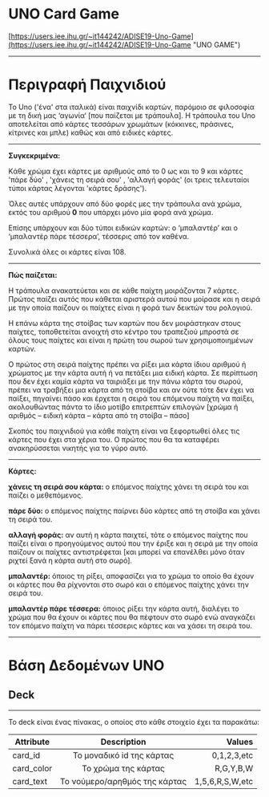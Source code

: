# UNO Card Game

[https://users.iee.ihu.gr/~it144242/ADISE19-Uno-Game](https://users.iee.ihu.gr/~it144242/ADISE19-Uno-Game "UNO GAME")

------
# Περιγραφή Παιχνιδιού

Το Uno ('ένα' στα ιταλικά) είναι παιχνίδι καρτών, παρόμοιο σε φιλοσοφία με τη δική μας ‘αγωνία‘ [που παίζεται με τράπουλα]. Η τράπουλα του Uno αποτελείται από κάρτες τεσσάρων χρωμάτων (κόκκινες, πράσινες, κίτρινες και μπλε) καθώς και από ειδικές κάρτες.
___

__Συγκεκριμένα:__

Kάθε  χρώμα έχει κάρτες με αριθμούς από το 0 ως και το 9 και κάρτες 'πάρε δύο' , 'χάνεις τη σειρά σου' , 'αλλαγή φοράς' (οι τρεις τελευταίοι τύποι κάρτας λέγονται 'κάρτες δράσης').

Όλες αυτές υπάρχουν από δύο φορές μες την τράπουλα ανά χρώμα, εκτός του αριθμού __0__ που υπάρχει μόνο μία φορά ανά χρώμα.

Επίσης υπάρχουν και δύο τύποι ειδικών καρτών: ο ‘μπαλαντέρ’ και ο ‘μπαλαντέρ πάρε τέσσερα’, τέσσερις από τον καθένα.

Συνολικά όλες οι κάρτες είναι 108.
___

__Πώς παίζεται:__

Η τράπουλα ανακατεύεται και σε κάθε παίχτη μοιράζονται 7 κάρτες. Πρώτος παίζει αυτός που κάθεται αριστερά αυτού που μοίρασε και η σειρά με την οποία παίζουν οι παίχτες είναι η φορά των δεικτών του ρολογιού.

Η επάνω κάρτα της στοίβας των καρτών που δεν μοιράστηκαν στους παίχτες, τοποθετείται ανοιχτή στο κέντρο του τραπεζιού μπροστά σε όλους τους παίχτες και είναι η πρώτη του σωρού των χρησιμοποιημένων καρτών.

Ο πρώτος στη σειρά παίχτης πρέπει να ρίξει μια κάρτα ίδιου αριθμού ή χρώματος με την κάρτα αυτή ή να πετάξει μια ειδική κάρτα. Σε περίπτωση που  δεν έχει καμία κάρτα να ταιριάξει με την πάνω κάρτα του σωρού, πρέπει να τραβήξει μια κάρτα από τη στοίβα και αν ούτε τότε δεν έχει να παίξει, πηγαίνει πάσο και έρχεται η σειρά του επόμενου παίχτη να παίξει, ακολουθώντας πάντα το ίδιο μοτίβο επιτρεπτών επιλογών [χρώμα ή αριθμός – ειδική κάρτα – κάρτα από τη στοίβα – πάσο]

Σκοπός του παιχνιδιού για κάθε παίχτη είναι να ξεφορτωθεί όλες τις κάρτες που έχει στα χέρια του. Ο πρώτος που θα τα καταφέρει ανακηρύσσεται νικητής για το γύρο αυτό.
___

__Κάρτες:__

__χάνεις τη σειρά σου κάρτα:__ ο επόμενος παίχτης χάνει τη σειρά του και παίζει ο μεθεπόμενος.

__πάρε δύο:__ ο επόμενος παίχτης παίρνει δύο κάρτες από τη στοίβα και χάνει τη σειρά του.

__αλλαγή φοράς:__ αν αυτή η κάρτα παιχτεί, τότε ο επόμενος παίχτης που παίζει είναι ο προηγούμενος αυτού που την έριξε και η σειρά με την οποία παίζουν οι παίχτες αντιστρέφεται [και μπορεί να επανέλθει μόνο όταν ριχτεί ξανά η κάρτα αυτή στο σωρό].

__μπαλαντέρ:__ όποιος τη ρίξει, αποφασίζει για το χρώμα το οποίο θα έχουν οι κάρτες που θα ρίχνονται στο σωρό και ο επόμενος παίχτης χάνει την σειρά του.

__μπαλαντέρ πάρε τέσσερα:__ όποιος ρίξει την κάρτα αυτή, διαλέγει το χρώμα που θα έχουν οι κάρτες που θα πέφτουν στο σωρό ενώ αναγκάζει τον επόμενο παίχτη να πάρει τέσσερις κάρτες και να χάσει τη σειρά του.
___

# Βάση Δεδομένων UNO
## Deck
___
Το deck είναι ένας πίνακας, ο οποίος στο κάθε στοιχείο έχει τα παρακάτω:

| Attribute     | Description   | Values|
| ------------- |:-------------:| -----:|
| card_id       | Το μοναδικό id της κάρτας | 0,1,2,3,etc |
| card_color    | Το χρώμα της κάρτας      |  R,G,Y,B,W |
| card_text     | Το νούμερο/αρηθμός της κάρτας | 1,5,6,R,S,W,etc |

